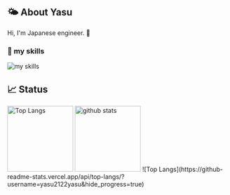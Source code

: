 ## 🌤 About Yasu
Hi, I'm Japanese engineer. 🤝

### 🦾 my skills
<img alt="my skills" src="https://skillicons.dev/icons?theme=light&perline=8&i=go,php,laravel,mysql,ts" />


## 📈 Status

<p align="left"> 
  <img alt="Top Langs" height="150px" src="https://github-readme-stats.vercel.app/api/top-langs/?username=yasu2122yasu&layout=compact&show_icons=true" />
  <img alt="github stats" height="150px" src="https://github-readme-stats.vercel.app/api?username=yasu2122yasu" />
  ![Top Langs](https://github-readme-stats.vercel.app/api/top-langs/?username=yasu2122yasu&hide_progress=true)
</p>

